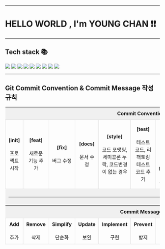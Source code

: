 <hr>
<h1>HELLO WORLD , I'm YOUNG CHAN ❗️❗️</h1>
<hr>
<h2>Tech stack 📚</h2>
<span>
    <img src="https://img.shields.io/badge/JAVA-007396?style=flat-square">
    <img src="https://img.shields.io/badge/JavaScript-F7DF1E?style=flat-square&logo=JavaScript&logoColor=black">
    <img src="https://img.shields.io/badge/Python-3776AB?style=flat-square&logo=python&logoColor=yellow">
    <img src="https://img.shields.io/badge/Git-F05032?style=flat-square&logo=Git&logoColor=black">
    <img src="https://img.shields.io/badge/GitHub-181717?style=flat-square&logo=GitHub&logoColor=white">
    <img src="https://img.shields.io/badge/Docker-2496ED?style=flat-square&logo=Docker&logoColor=white">
    <img src="https://img.shields.io/badge/Spring Boot-6DB33F?style=flat-square&logo=Spring Boot&logoColor=white">
    <img src="https://img.shields.io/badge/Oracle-F80000?style=flat-square&logo=Oracle&logoColor=white">
    <img src="https://img.shields.io/badge/PostgreSQL-4169E1?style=flat-square&logo=PostgreSQL&logoColor=white">
</span>
<hr>
<h2>Git Commit Convention &amp; Commit Message 작성 규칙</h2>
   <table style="border-collapse: collapse; width: 100%;">
    <tr>
        <th colspan="10" style="text-align: center; background-color: #f0f0f0; padding: 10px;">Commit Convention</th>
    </tr>
    <tr>
        <td style="text-align: center; padding: 10px; border: 1px solid #ddd;"><strong>[init]</strong><br><br>프로젝트 시작</td>
        <td style="text-align: center; padding: 10px; border: 1px solid #ddd;"><strong>[feat]</strong><br><br>새로운 기능 추가</td>
        <td style="text-align: center; padding: 10px; border: 1px solid #ddd;"><strong>[fix]</strong><br><br>버그 수정</td>
        <td style="text-align: center; padding: 10px; border: 1px solid #ddd;"><strong>[docs]</strong><br><br>문서 수정</td>
        <td style="text-align: center; padding: 10px; border: 1px solid #ddd;"><strong>[style]</strong><br><br>코드 포맷팅, 세미콜론 누락, 코드변경이 없는 경우</td>
        <td style="text-align: center; padding: 10px; border: 1px solid #ddd;"><strong>[test]</strong><br><br>테스트 코드, 리팩토링 테스트 코드 추가</td>
        <td style="text-align: center; padding: 10px; border: 1px solid #ddd;"><strong>[chore]</strong><br><br>빌드 업무 수정, 패키지 매니저 수정, production code와 무관한 부분들</td>
        <td style="text-align: center; padding: 10px; border: 1px solid #ddd;"><strong>[comment]</strong><br><br>주석 추가 및 변경</td>
        <td style="text-align: center; padding: 10px; border: 1px solid #ddd;"><strong>[remove]</strong><br><br>파일, 폴더 삭제</td>
        <td style="text-align: center; padding: 10px; border: 1px solid #ddd;"><strong>[rename]</strong><br><br>파일, 폴더명 수정</td>
    </tr>
    <tr>
        <th colspan="10" style="text-align: center; background-color: #f0f0f0; padding: 10px;"><hr></th>
    </tr>
    <tr>
        <th colspan="10" style="text-align: center; background-color: #f0f0f0; padding: 10px;">Commit Message</th>
    </tr>
    <tr>
        <td style="text-align: center; padding: 10px; border: 1px solid #ddd;"><strong>Add</strong><br><br>추가</td>
        <td style="text-align: center; padding: 10px; border: 1px solid #ddd;"><strong>Remove</strong><br><br>삭제</td>
        <td style="text-align: center; padding: 10px; border: 1px solid #ddd;"><strong>Simplify</strong><br><br>단순화</td>
        <td style="text-align: center; padding: 10px; border: 1px solid #ddd;"><strong>Update</strong><br><br>보완</td>
        <td style="text-align: center; padding: 10px; border: 1px solid #ddd;"><strong>Implement</strong><br><br>구현</td>
        <td style="text-align: center; padding: 10px; border: 1px solid #ddd;"><strong>Prevent</strong><br><br>방지</td>
        <td style="text-align: center; padding: 10px; border: 1px solid #ddd;"><strong>Move</strong><br><br>이동</td>
        <td style="text-align: center; padding: 10px; border: 1px solid #ddd;"><strong>Rename</strong><br><br>이름 변경</td>
        <td><hr></td>
        <td><hr></td>
    </tr>
</table>
